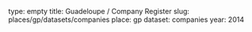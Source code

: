 type: empty
title: Guadeloupe / Company Register
slug: places/gp/datasets/companies
place: gp
dataset: companies
year: 2014
